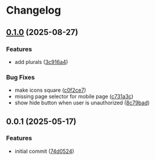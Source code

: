 # Changelog

## [0.1.0](https://github.com/yureitzk/lowendmod/compare/v0.0.1...v0.1.0) (2025-08-27)


### Features

* add plurals ([3c916a4](https://github.com/yureitzk/lowendmod/commit/3c916a4865f76ce11debc0af43d8da3e3791a5b4))


### Bug Fixes

* make icons square ([c0f2ce7](https://github.com/yureitzk/lowendmod/commit/c0f2ce7c71d5a85beb948f929aed3e09bfa2cc0b))
* missing page selector for mobile page ([c731a3c](https://github.com/yureitzk/lowendmod/commit/c731a3c0dfbd07284b4e67b5af7c13f40a66ada0))
* show hide button when user is unauthorized ([8c79bad](https://github.com/yureitzk/lowendmod/commit/8c79bad64482b1e95763eee8d509385a0dba1329))

## 0.0.1 (2025-05-17)


### Features

* initial commit ([74d0524](https://github.com/yureitzk/lowendmod/commit/74d0524e71125f01da8d7c3f070de18038a33eda))
